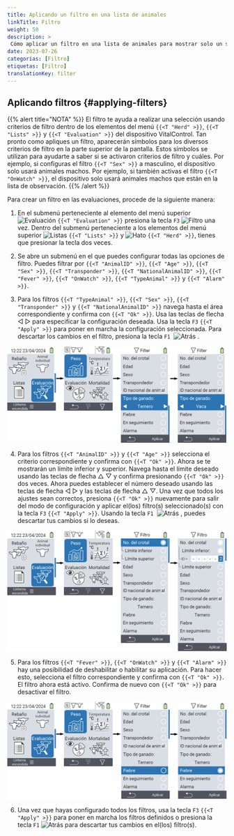 ```yaml
---
title: Aplicando un filtro en una lista de animales
linkTitle: Filtro
weight: 50
description: >
 Cómo aplicar un filtro en una lista de animales para mostrar solo un subconjunto de los animales presentes en el dispositivo.
date: 2023-07-26
categorías: [Filtro]
etiquetas: [Filtro]
translationKey: filter
---
```

## Aplicando filtros {#applying-filters}

{{% alert title="NOTA" %}}
El filtro te ayuda a realizar una selección usando criterios de filtro dentro de los elementos del menú `{{<T "Herd" >}}`, `{{<T "Lists" >}}` y `{{<T "Evaluation" >}}` del dispositivo VitalControl. Tan pronto como apliques un filtro, aparecerán símbolos para los diversos criterios de filtro en la parte superior de la pantalla. Estos símbolos se utilizan para ayudarte a saber si se activaron criterios de filtro y cuáles. Por ejemplo, si configuras el filtro `{{<T "Sex" >}}` a masculino, el dispositivo solo usará animales machos. Por ejemplo, si también activas el filtro `{{<T "OnWatch" >}}`, el dispositivo solo usará animales machos que están en la lista de observación.
{{% /alert %}}

Para crear un filtro en las evaluaciones, procede de la siguiente manera:

1. En el submenú perteneciente al elemento del menú superior <img src="/icons/main/evaluation.svg" width="50" align="bottom" alt="Evaluación" /> `{{<T "Evaluation" >}}` presiona la tecla `F3` <img src="/icons/footer/filter.svg" width="25" align="bottom" alt="Filtro" /> una vez. Dentro del submenú perteneciente a los elementos del menú superior <img src="/icons/main/lists.svg" width="28" align="bottom" alt="Listas" /> `{{<T "Lists" >}}` y <img src="/icons/main/herd.svg" width="60" align="bottom" alt="Hato" /> `{{<T "Herd" >}}`, tienes que presionar la tecla dos veces.

2. Se abre un submenú en el que puedes configurar todas las opciones de filtro. Puedes filtrar por `{{<T "AnimalID" >}}`, `{{<T "Age" >}}`, `{{<T "Sex" >}}`, `{{<T "Transponder" >}}`, `{{<T "NationalAnimalID" >}}`, `{{<T "Fever" >}}`, `{{<T "OnWatch" >}}`, `{{<T "TypeAnimal" >}}` y `{{<T "Alarm" >}}`.

3. Para los filtros `{{<T "TypeAnimal" >}}`, `{{<T "Sex" >}}`, `{{<T "Transponder" >}}` y `{{<T "NationalAnimalID" >}}` navega hasta el área correspondiente y confirma con `{{<T "Ok" >}}`. Usa las teclas de flecha ◁ ▷ para especificar la configuración deseada. Usa la tecla `F3` `{{<T "Apply" >}}` para poner en marcha la configuración seleccionada. Para descartar los cambios en el filtro, presiona la tecla `F1` &nbsp;<img src="/icons/footer/exit.svg" width="25" align="bottom" alt="Atrás" />&nbsp;.

![VitalControl: menú Evaluación Crear filtro](images/filter.png "Crear filtro")

4. Para los filtros `{{<T "AnimalID" >}}` y `{{<T "Age" >}}` selecciona el criterio correspondiente y confirma con `{{<T "Ok" >}}`. Ahora se te mostrarán un límite inferior y superior. Navega hasta el límite deseado usando las teclas de flecha △ ▽ y confirma presionando `{{<T "Ok" >}}` dos veces. Ahora puedes establecer el número deseado usando las teclas de flecha ◁ ▷ y las teclas de flecha △ ▽. Una vez que todos los ajustes sean correctos, presiona `{{<T "Ok" >}}` nuevamente para salir del modo de configuración y aplicar el(los) filtro(s) seleccionado(s) con la tecla `F3` `{{<T "Apply" >}}`. Usando la tecla `F1` &nbsp;<img src="/icons/footer/exit.svg" width="25" align="bottom" alt="Atrás" />&nbsp;, puedes descartar tus cambios si lo deseas.

![VitalControl: menú Evaluación Crear filtro](images/filter2.png "Crear filtro")

5. Para los filtros `{{<T "Fever" >}}`, `{{<T "OnWatch" >}}` y `{{<T "Alarm" >}}` hay una posibilidad de deshabilitar o habilitar su aplicación. Para hacer esto, selecciona el filtro correspondiente y confirma con `{{<T "Ok" >}}`. El filtro ahora está activo. Confirma de nuevo con `{{<T "Ok" >}}` para desactivar el filtro.

![VitalControl: menú Evaluación Crear filtro](images/filter3.png "Crear filtro")

6. Una vez que hayas configurado todos los filtros, usa la tecla `F3` `{{<T "Apply" >}}` para poner en marcha los filtros definidos o presiona la tecla `F1` <img src="/icons/footer/exit.svg" width="25" align="bottom" alt="Atrás" /> para descartar tus cambios en el(los) filtro(s).
